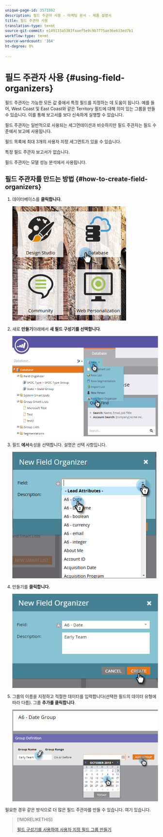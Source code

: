 ```yaml
---
unique-page-id: 3571892
description: 필드 주관자 사용 - 마케팅 문서 - 제품 설명서
title: 필드 주관자 사용
translation-type: tm+mt
source-git-commit: e149133a5383faaef5e9c9b7775ae36e633ed7b1
workflow-type: tm+mt
source-wordcount: '164'
ht-degree: 0%

---
```



# 필드 주관자 사용 {#using-field-organizers}

필드 주관자는 가능한 모든 값 중에서 특정 필드를 지정하는 데 도움이 됩니다. 예를 들어, West Coast 및 East Coast와 같은 Territory 필드에 대해 의미 있는 그룹을 만들 수 있습니다. 이를 통해 보고서를 보다 신속하게 실행할 수 있습니다.

필드 주관자는 일반적으로 사용되는 세그먼테이션과 비슷하지만 필드 주관자는 필드 수준에서 보고에 사용됩니다.

필드 목록에 최대 3개의 사용자 지정 세그먼트가 있을 수 있습니다.

특정 필드 주관자 보고서가 없습니다.

필드 주관자는 모델 성능 분석에서 사용됩니다.

## 필드 주관자를 만드는 방법 {#how-to-create-field-organizers}

1. 데이터베이스를 **클릭합니다**.

   ![](assets/db.png)

1. 새로 **만들기**&#x200B;아래에서 **새 필드 구성기를 선택합니다**.

   ![](assets/two-1.png)

1. 필드 **에서**&#x200B;속성을 선택합니다. 설명은 선택 사항입니다.

   ![](assets/three-1.png)

1. 만들기를 **클릭합니다**.

   ![](assets/image2015-9-3-16-3a36-3a31.png)

1. 그룹의 이름을 지정하고 적절한 데이터를 입력합니다(선택한 필드의 데이터 유형에 따라 다름). 그룹 **추가를 클릭합니다**.

   ![](assets/image2015-9-3-16-3a40-3a45.png)

필요한 경우 같은 방식으로 더 많은 필드 주관자를 만들 수 있습니다. 여기 있습니다.

>[!MORELIKETHIS]
>
>[필드 구성기를 사용하여 사용자 지정 필드 그룹 만들기](/help/marketo/product-docs/reporting/revenue-cycle-analytics/revenue-tools/field-organizers/create-custom-field-groups-using-the-field-organizer.md)
